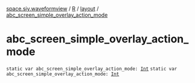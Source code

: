 [space.siy.waveformview](../../index.md) / [R](../index.md) / [layout](index.md) / [abc_screen_simple_overlay_action_mode](./abc_screen_simple_overlay_action_mode.md)

# abc_screen_simple_overlay_action_mode

`static var abc_screen_simple_overlay_action_mode: `[`Int`](https://kotlinlang.org/api/latest/jvm/stdlib/kotlin/-int/index.html)
`static var abc_screen_simple_overlay_action_mode: `[`Int`](https://kotlinlang.org/api/latest/jvm/stdlib/kotlin/-int/index.html)